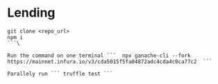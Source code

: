 # Lending

```
git clone <repo_url>
npm i
```\

Run the command on one terminal ```  npx ganache-cli --fork https://mainnet.infura.io/v3/cda5015f5fa04872adc4cda4c0ca77c2  ```

Parallely run ``` truffle test ```